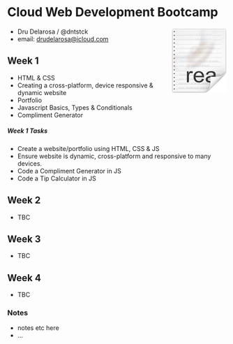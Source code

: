 # Cloud Web Development Bootcamp

<img src="icon.png" align="right">

* Dru Delarosa / @dntstck
* email: drudelarosa@icloud.com

## Week 1

* HTML & CSS
* Creating a cross-platform, device responsive & dynamic website
* Portfolio
* Javascript Basics, Types & Conditionals
* Compliment Generator



##### Week 1 Tasks

* Create a website/portfolio using HTML, CSS & JS
* Ensure website is dynamic, cross-platform and responsive to many devices.
* Code a Compliment Generator in JS
* Code a Tip Calculator in JS

## Week 2

* TBC

## Week 3

* TBC

## Week 4

* TBC

### Notes

* notes etc here
* ...